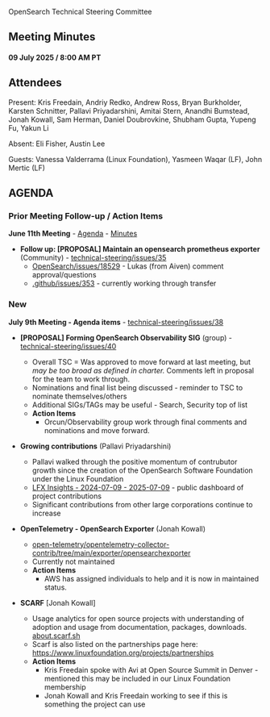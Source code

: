 OpenSearch Technical Steering Committee

## Meeting Minutes 

#### 09 July 2025 / 8:00 AM PT

## Attendees

Present: Kris Freedain, Andriy Redko, Andrew Ross, Bryan Burkholder, Karsten Schnitter, Pallavi Priyadarshini, Amitai Stern, Anandhi Bumstead, Jonah Kowall, Sam Herman, Daniel Doubrovkine, Shubham Gupta, Yupeng Fu, Yakun Li

Absent:  Eli Fisher, Austin Lee

Guests: Vanessa Valderrama (Linux Foundation), Yasmeen Waqar (LF), John Mertic (LF)

## AGENDA

### Prior Meeting Follow-up / Action Items

**June 11th Meeting** - [Agenda](https://github.com/opensearch-project/technical-steering/issues/38) - [Minutes](https://github.com/opensearch-project/technical-steering/blob/main/meeting-minutes/2025/2025-06-11-minutes.md)

- **Follow up: [PROPOSAL] Maintain an opensearch prometheus exporter** (Community) - [technical-steering/issues/35](https://github.com/opensearch-project/technical-steering/issues/35)
	- [OpenSearch/issues/18529](https://github.com/opensearch-project/OpenSearch/issues/18529#issuecomment-2992053377) - Lukas (from Aiven) comment approval/questions
	- [.github/issues/353](https://github.com/opensearch-project/.github/issues/353) - currently working through transfer 

### New

**July 9th Meeting - Agenda items** - [technical-steering/issues/38](https://github.com/opensearch-project/technical-steering/issues/38) 



* **[PROPOSAL] Forming OpenSearch Observability SIG** (group) - [technical-steering/issues/40](https://github.com/opensearch-project/technical-steering/issues/40) 
	
	- Overall TSC = Was approved to move forward at last meeting, but *may be too broad as defined in charter.* Comments left in proposal for the team to work through.
	- Nominations and final list being discussed - reminder to TSC to nominate themselves/others
	- Additional SIGs/TAGs may be useful - Search, Security top of list
	- **Action Items**
		-  Orcun/Observability group work through final comments and nominations and move forward.

* **Growing contributions** (Pallavi Priyadarshini)

	- Pallavi walked through the positive momentum of contrubutor growth since the creation of the OpenSearch Software Foundation under the Linux Foundation
	- [LFX Insights - 2024-07-09 - 2025-07-09](https://insights.linuxfoundation.org/project/opensearch-foundation?timeRange=past365days&start=2024-07-09&end=2025-07-09) - public dashboard of project contributions
	- Significant contributions from other large corporations continue to increase


* **OpenTelemetry - OpenSearch Exporter** (Jonah Kowall)
	- [open-telemetry/opentelemetry-collector-contrib/tree/main/exporter/opensearchexporter](https://github.com/open-telemetry/opentelemetry-collector-contrib/tree/main/exporter/opensearchexporter)
	- Currently not maintained
	- **Action Items**
		- AWS has assigned individuals to help and it is now in maintained status. 

* **SCARF** [Jonah Kowall]
	- Usage analytics for open source projects with understanding of adoption and usage from documentation, packages, downloads. [about.scarf.sh](https://about.scarf.sh/)
	- Scarf is also listed on the partnerships page here: https://www.linuxfoundation.org/projects/partnerships
	- **Action Items**
		- Kris Freedain spoke with Avi at Open Source Summit in Denver - mentioned this may be included in our Linux Foundation membership
		- Jonah Kowall and Kris Freedain working to see if this is something the project can use
